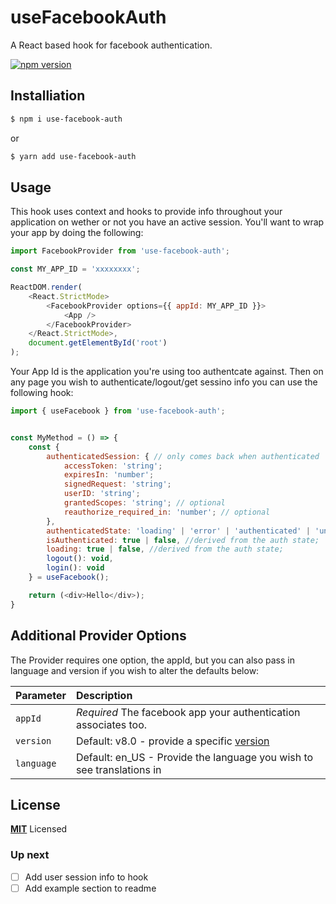 # useFacebookAuth

A React based hook for facebook authentication.

[![npm version](https://badge.fury.io/js/use-facebook-auth.svg)](https://badge.fury.io/js/use-facebook-auth)

## Installiation

```bash
$ npm i use-facebook-auth
```

or

```bash
$ yarn add use-facebook-auth
```

## Usage

This hook uses context and hooks to provide info throughout your application on wether or not you have an active session. You'll want to wrap your app by doing the following:

```js
import FacebookProvider from 'use-facebook-auth';

const MY_APP_ID = 'xxxxxxxx';

ReactDOM.render(
	<React.StrictMode>
		<FacebookProvider options={{ appId: MY_APP_ID }}>
			<App />
		</FacebookProvider>
	</React.StrictMode>,
	document.getElementById('root')
);
```

Your App Id is the application you're using too authentcate against. Then on any page you wish to authenticate/logout/get sessino info you can use the following hook:

```js
import { useFacebook } from 'use-facebook-auth';


const MyMethod = () => {
	const {
		authenticatedSession: { // only comes back when authenticated
			accessToken: 'string';
			expiresIn: 'number';
			signedRequest: 'string';
			userID: 'string';
			grantedScopes: 'string'; // optional
			reauthorize_required_in: 'number'; // optional
		},
		authenticatedState: 'loading' | 'error' | 'authenticated' | 'unauthenticated',
		isAuthenticated: true | false, //derived from the auth state;
		loading: true | false, //derived from the auth state;
		logout(): void,
		login(): void
	} = useFacebook();

	return (<div>Hello</div>);
}
```

## Additional Provider Options

The Provider requires one option, the appId, but you can also pass in language and version if you wish to alter the defaults below:

| Parameter  | Description                                                                                             |
| :--------- | :------------------------------------------------------------------------------------------------------ |
| `appId`    | _Required_ The facebook app your authentication associates too.                                         |
| `version`  | Default: v8.0 - provide a specific [version](https://developers.facebook.com/docs/graph-api/changelog/) |
| `language` | Default: en_US - Provide the language you wish to see translations in                                   |

## License

**[MIT](LICENSE)** Licensed

### Up next

- [ ] Add user session info to hook
- [ ] Add example section to readme
